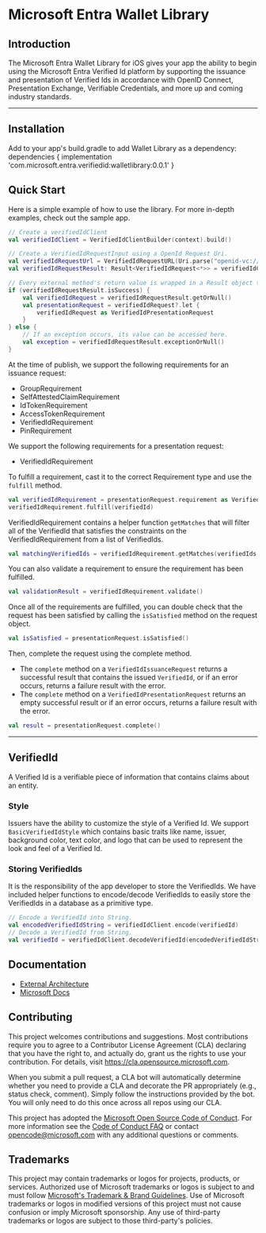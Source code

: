 # Microsoft Entra Wallet Library

## Introduction
The Microsoft Entra Wallet Library for iOS gives your app the ability to begin using the Microsoft Entra Verified Id platform by supporting the issuance and presentation of Verified Ids in accordance with OpenID Connect, Presentation Exchange, Verifiable Credentials, and more up and coming industry standards.

---
## Installation

Add to your app's build.gradle to add Wallet Library as a dependency:
dependencies {
    implementation 'com.microsoft.entra.verifiedid:walletlibrary:0.0.1'
}

## Quick Start
Here is a simple example of how to use the library. For more in-depth examples, check out the sample app.

```kotlin
// Create a verifiedIdClient
val verifiedIdClient = VerifiedIdClientBuilder(context).build()

// Create a VerifiedIdRequestInput using a OpenId Request Uri.
val verifiedIdRequestUrl = VerifiedIdRequestURL(Uri.parse("openid-vc://..."))
val verifiedIdRequestResult: Result<VerifiedIdRequest<*>> = verifiedIdClient.createRequest(verifiedIdRequestUrl)

// Every external method's return value is wrapped in a Result object to ensure proper error handling.
if (verifiedIdRequestResult.isSuccess) {
    val verifiedIdRequest = verifiedIdRequestResult.getOrNull()
    val presentationRequest = verifiedIdRequest?.let {
        verifiedIdRequest as VerifiedIdPresentationRequest
    }
} else {
    // If an exception occurs, its value can be accessed here.
    val exception = verifiedIdRequestResult.exceptionOrNull()
}
```

At the time of publish, we support the following requirements for an issuance request:
* GroupRequirement
* SelfAttestedClaimRequirement
* IdTokenRequirement
* AccessTokenRequirement
* VerifiedIdRequirement
* PinRequirement

We support the following requirements for a presentation request:
* VerifiedIdRequirement

To fulfill a requirement, cast it to the correct Requirement type and use the `fulfill` method.
```kotlin
val verifiedIdRequirement = presentationRequest.requirement as VerifiedIdRequirement
verifiedIdRequirement.fulfill(verifiedId)
```

VerifiedIdRequirement contains a helper function `getMatches` that will filter all of the VerifiedId that satisfies the constraints on the VerifiedIdRequirement from a list of VerifiedIds.
```kotlin
val matchingVerifiedIds = verifiedIdRequirement.getMatches(verifiedIds: List<VerifiedId>)
```

You can also validate a requirement to ensure the requirement has been fulfilled.
```kotlin
val validationResult = verifiedIdRequirement.validate()
```

Once all of the requirements are fulfilled, you can double check that the request has been satisfied by calling the `isSatisfied` method on the request object.
```kotlin
val isSatisfied = presentationRequest.isSatisfied()
```

Then, complete the request using the complete method.
- The `complete` method on a `VerifiedIdIssuanceRequest` returns a successful result that contains the issued `VerifiedId`, or if an error occurs, returns a failure result with the error.
- The `complete` method on a `VerifiedIdPresentationRequest` returns an empty successful result or if an error occurs, returns a failure result with the error.
```kotlin
val result = presentationRequest.complete()
```

---
## VerifiedId
A Verified Id is a verifiable piece of information that contains claims about an entity.

### Style
Issuers have the ability to customize the style of a Verified Id. We support `BasicVerifiedIdStyle` which contains basic traits like name, issuer, background color, text color, and logo that can be used to represent the look and feel of a Verified Id.

### Storing VerifiedIds
It is the responsibility of the app developer to store the VerifiedIds. We have included helper functions to encode/decode VerifiedIds to easily store the VerifiedIds in a database as a primitive type.

```kotlin
// Encode a VerifiedId into String.
val encodedVerifiedIdString = verifiedIdClient.encode(verifiedId)
// Decode a VerifiedId from String.
val verifiedId = verifiedIdClient.decodeVerifiedId(encodedVerifiedIdString)
```

## Documentation

* [External Architecture](Docs/LibraryArchitecture.md)
* [Microsoft Docs](https://learn.microsoft.com/en-us/azure/active-directory/verifiable-credentials/)

## Contributing

This project welcomes contributions and suggestions.  Most contributions require you to agree to a
Contributor License Agreement (CLA) declaring that you have the right to, and actually do, grant us
the rights to use your contribution. For details, visit https://cla.opensource.microsoft.com.

When you submit a pull request, a CLA bot will automatically determine whether you need to provide
a CLA and decorate the PR appropriately (e.g., status check, comment). Simply follow the instructions
provided by the bot. You will only need to do this once across all repos using our CLA.

This project has adopted the [Microsoft Open Source Code of Conduct](https://opensource.microsoft.com/codeofconduct/).
For more information see the [Code of Conduct FAQ](https://opensource.microsoft.com/codeofconduct/faq/) or
contact [opencode@microsoft.com](mailto:opencode@microsoft.com) with any additional questions or comments.

## Trademarks

This project may contain trademarks or logos for projects, products, or services. Authorized use of Microsoft 
trademarks or logos is subject to and must follow 
[Microsoft's Trademark & Brand Guidelines](https://www.microsoft.com/en-us/legal/intellectualproperty/trademarks/usage/general).
Use of Microsoft trademarks or logos in modified versions of this project must not cause confusion or imply Microsoft sponsorship.
Any use of third-party trademarks or logos are subject to those third-party's policies.
